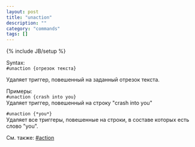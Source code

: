 ```yaml
---
layout: post
title: "unaction"
description: ""
category: "commands"
tags: []
---
```

{% include JB/setup %}

Syntax:  
`#unaction {отрезок текста}`

Удаляет триггер, повешенный на заданный отрезок текста.

Примеры:  
`#unaction {crash into you}`  
Удаляет триггер, повешенный на строку "crash into you"
	
`#unaction {*you*}`  
Удаляет все триггеры, повешенные на строки, в составе которых есть слово "you".

См. также: [#action](#action)